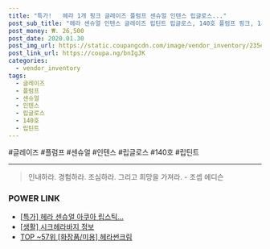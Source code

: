 ```yaml
--- 
title: "특가!   헤라 1개 핑크 글레이즈 플럼프 센슈얼 인텐스 립글로스..." 
post_sub_title: "헤라 센슈얼 인텐스 글레이즈 립틴트 립글로스, 140호 플럼프 핑크, 1개" 
post_money: ₩. 26,500 
post_date: 2020.01.30 
post_img_url: https://static.coupangcdn.com/image/vendor_inventory/235e/93bb45d0a83f071e23258a73690f7f75da8a4d9fac389b0ad549af48807f.jpg 
post_link_url: https://coupa.ng/bnIgJK 
categories: 
  - vendor_inventory 
tags: 
  - 글레이즈 
  - 플럼프 
  - 센슈얼 
  - 인텐스 
  - 립글로스 
  - 140호 
  - 립틴트 
--- 
```

  #글레이즈 #플럼프 #센슈얼 #인텐스 #립글로스 #140호 #립틴트 
<hr> 

> 인내하라. 경험하라. 조심하라. 그리고 희망을 가져라. - 조셉 에디슨 


### POWER LINK

* <a href="https://blog.naver.com/santokki14/221790243981" target="_blank">[특가] 헤라 센슈얼 아쿠아 립스틱...</a>
* <a href="https://blog.naver.com/sakai111/221765846988" target="_blank"> [생활] 시크헤라바지 정보 </a>
* <a href="https://blog.naver.com/fasyy4321/221782974494" target="_blank"> TOP ~57위 [화장품/미용] 헤라썬크림</a>
